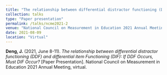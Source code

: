```yaml
---
title: "The relationship between differential distractor functioning (DDF) and differential item Functioning (DIF): If DDF Occurs, Must DIF Occur?"
collection: talks
type: "Paper presentation"
permalink: /talks/ncme2021-2
venue: "National Council on Measurement in Education 2021 Annual Meeting"
date: 2021-08-09
location: "Virtual"
---
```



**Deng, J.** (2021, June 8-11). <i>The relationship between differential distractor functioning (DDF) and differential item Functioning (DIF): If DDF Occurs, Must DIF Occur?</i> [Paper Presentation]. National Council on Measurement in Education 2021 Annual Meeting, virtual.